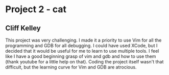 Project 2 - cat
===============

Cliff Kelley
------------

This project was very challenging. I made it a priority to use Vim for all the programming and GDB for all debugging. I could have used XCode, but I decided that it would be useful for me to learn to use multiple tools. I feel like I have a good beginning grasp of vim and gdb and how to use them (thank youtube for a little help on that). Coding the project itself wasn't that difficult, but the learning curve for Vim and GDB are atrocious.
